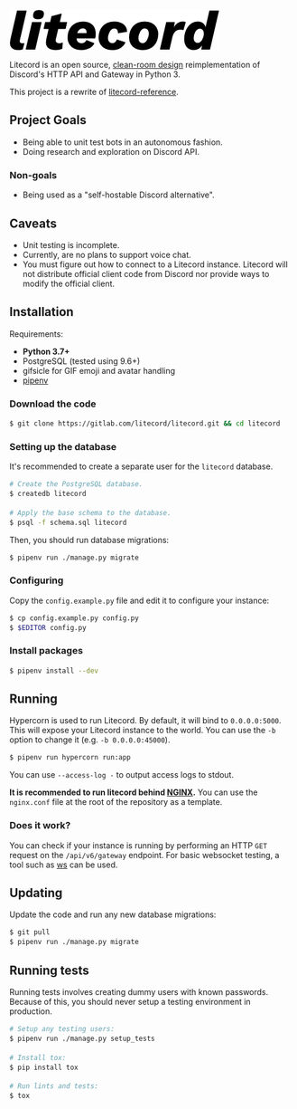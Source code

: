 ![Litecord logo](static/logo/logo.png)

Litecord is an open source, [clean-room design][clean-room] reimplementation of
Discord's HTTP API and Gateway in Python 3.

This project is a rewrite of [litecord-reference].

[clean-room]: https://en.wikipedia.org/wiki/Clean_room_design
[litecord-reference]: https://gitlab.com/luna/litecord-reference

## Project Goals

- Being able to unit test bots in an autonomous fashion.
- Doing research and exploration on Discord API.

### Non-goals

- Being used as a "self-hostable Discord alternative".

## Caveats

- Unit testing is incomplete.
- Currently, are no plans to support voice chat.
- You must figure out how to connect to a Litecord instance. Litecord will not
  distribute official client code from Discord nor provide ways to modify the
  official client.

## Installation

Requirements:

- **Python 3.7+**
- PostgreSQL (tested using 9.6+)
- gifsicle for GIF emoji and avatar handling
- [pipenv]

[pipenv]: https://github.com/pypa/pipenv

### Download the code

```sh
$ git clone https://gitlab.com/litecord/litecord.git && cd litecord
```

### Setting up the database

It's recommended to create a separate user for the `litecord` database.

```sh
# Create the PostgreSQL database.
$ createdb litecord

# Apply the base schema to the database.
$ psql -f schema.sql litecord
```

Then, you should run database migrations:

```sh
$ pipenv run ./manage.py migrate
```

### Configuring

Copy the `config.example.py` file and edit it to configure your instance:

```sh
$ cp config.example.py config.py
$ $EDITOR config.py
```

### Install packages

```sh
$ pipenv install --dev
```

## Running

Hypercorn is used to run Litecord. By default, it will bind to `0.0.0.0:5000`.
This will expose your Litecord instance to the world. You can use the `-b`
option to change it (e.g. `-b 0.0.0.0:45000`).

```sh
$ pipenv run hypercorn run:app
```

You can use `--access-log -` to output access logs to stdout.

**It is recommended to run litecord behind [NGINX].** You can use the
`nginx.conf` file at the root of the repository as a template.

[nginx]: https://www.nginx.com

### Does it work?

You can check if your instance is running by performing an HTTP `GET` request on
the `/api/v6/gateway` endpoint. For basic websocket testing, a tool such as
[ws](https://github.com/hashrocket/ws) can be used.

## Updating

Update the code and run any new database migrations:

```sh
$ git pull
$ pipenv run ./manage.py migrate
```

## Running tests

Running tests involves creating dummy users with known passwords. Because of
this, you should never setup a testing environment in production.

```sh
# Setup any testing users:
$ pipenv run ./manage.py setup_tests

# Install tox:
$ pip install tox

# Run lints and tests:
$ tox
```

